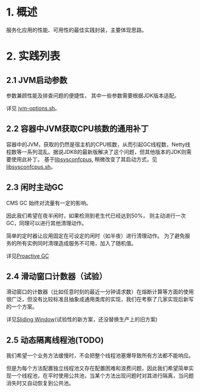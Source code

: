 # 1. 概述

服务化应用的性能、可用性的最佳实践封装，主要体现思路。

# 2. 实践列表

## 2.1 JVM启动参数

参数兼顾性能及排查问题的便捷性， 其中一些参数需要根据JDK版本适配。

详见 [jvm-options.sh](https://github.com/vipshop/vjtools/blob/master/vjstar/src/main/script/jvm-options)。

## 2.2 容器中JVM获取CPU核数的通用补丁

容器中的JVM，获取的仍然是宿主机的CPU核数，从而引起GC线程数，Netty线程数等一系列混乱。据说JDK8的最新版解决了这个问题，但其他版本的JDK则需要使用此补丁。
基于[libsysconfcpus](https://github.com/obmarg/libsysconfcpus), 稍微改变了其启动方式，见[libsysconfcpus.sh](https://github.com/vipshop/vjtools/blob/master/vjstar/src/main/script/docker-cpus)。

## 2.3 闲时主动GC

CMS GC 始终对流量有一定的影响。

因此我们希望在夜半闲时，如果检测到老生代已经达到50%， 则主动进行一次GC，同理可以进行其他清理动作。

简单的定时器让应用固定在可设定的闲时（如半夜）进行清理动作。 为了避免服务的所有实例同时清理造成服务不可用，加入了随机值。

详见[Proactive GC](https://github.com/vipshop/vjtools/tree/master/vjstar/src/main/java/com/vip/vjstar/gc)

## 2.4 滑动窗口计数器（试验）

滑动窗口的计数器（比如任意时刻的最近一分钟请求数）在熔断计算等方面的使用很广泛，但没有比较标准且抽象成通用类库的实现，我们在考察了几家实现后新写的一个方案。

详见[Sliding Window](https://github.com/vipshop/vjtools/tree/master/vjstar/src/main/java/com/vip/vjstar/window)(试验性的新方案，还没替换生产上的旧方案)

## 2.5 动态隔离线程池(TODO)

我们希望一个业务方法缓慢时，不会把整个线程池塞爆导致所有方法都不能响应。

但是为每个方法配置独立线程池又存在配置困难和浪费问题，因此我们希望简单实现一个线程池，在平时使用公共池，当某个方法出现问题时对其进行隔离，当问题消失时又自动恢复到公共池。


